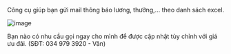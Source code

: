 Công cụ giúp bạn gửi mail thông báo lương, thưởng,... theo danh sách excel.

![image](https://github.com/user-attachments/assets/8f3669c1-e009-4107-be5f-fc5511cd48ca)

Bạn nào có nhu cầu gọi ngay cho mình để được cập nhật tùy chỉnh với giá ưu đãi. (SĐT: 034 979 3920 - Văn)
